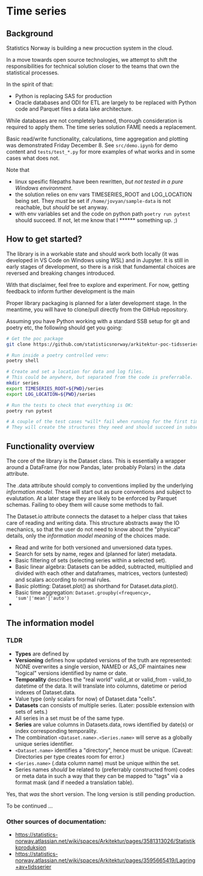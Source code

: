 # Time series

## Background

Statistics Norway is building a new procuction system in the cloud.

In a move towards open source technologies, we attempt to shift the responsibilities for technical solution closer to the teams that own the statistical processes.

In the spirit of that: 
 * Python is replacing SAS for production 
 * Oracle databases and ODI for ETL are largely to be replaced with Python code and Parquet files a data lake architecture.

While databases are not completely banned, thorough consideration is required to apply them. The time series solution FAME needs a replacement. 

Basic read/write functionality, calculations, time aggregation and plotting was demonstrated Friday December 8. See `src/demo.ipynb` for demo content and `tests/test_*.py` for more examples of what works and in some cases what does not.

Note that
 * linux spesific filepaths have been rewritten, *but not tested in a pure Windows environment*.
 * the solution relies on env vars  TIMESERIES_ROOT and LOG_LOCATION being set. They *must* be set if `/home/jovyan/sample-data` is not reachable, but *should* be set anyway.
* with env variables set and the code on python path `poetry run pytest` should succeed. If not, let me know that I ****** something up. ;) 

## How to get started?

The library is in a workable state and should work both locally (it was developed in VS Code on Windows using WSL) and in Jupyter. It is still in early stages of development, so there is a risk that fundamental choices are reversed and breaking changes introduced. 

With that disclaimer, feel free to explore and experiment. For now, getting feedback to inform further development is the main

Proper library packaging is planned for a later development stage. In the meantime, you will have to clone/pull directly from the GitHub repository.

Assuming you have Python working with a standard SSB setup for git and poetry etc, the following should get you going:

``` bash
# Get the poc package
git clone https://github.com/statisticsnorway/arkitektur-poc-tidsserier.git

# Run inside a poetry controlled venv:
poetry shell

# Create and set a location for data and log files.
# This could be anywhere, but separated from the code is preferrable.
mkdir series
export TIMESERIES_ROOT=${PWD}/series
export LOG_LOCATION=${PWD}/series

# Run the tests to check that everything is OK: 
poetry run pytest

# A couple of the test cases *will* fail when running for the first time.  
# They will create the structures they need and should succeed in subsequent runs.

```


## Functionality overview

The core of the library is the Dataset class. This is essentially a wrapper around a DataFrame (for now Pandas, later probably Polars) in the .data attribute. 

The .data attribute should comply to conventions implied by the underlying *information model*. These will start out as pure conventions and subject to evalutation. At a later stage they are likely to be enforced by Parquet schemas. Failing to obey them will cause some methods to fail. 

The Dataset.io attribute connects the dataset to a helper class that takes care of reading and writing data. This structure abstracts away the IO mechanics, so that the user do not need to know about the "physical" details, only the *information model meaning* of the choices made.

 * Read and write for both versioned and unversioned data types.
 * Search for sets by name, regex and (planned for later) metadata.
 * Basic filtering of sets (selecting series within a selected set).
 * Basic linear algebra: Datasets can be added, subtracted, multiplied and divided with each other and dataframes, matrices, vectors (untested) and scalars according to normal rules.  
 * Basic plotting: Dataset.plot() as shorthand for Dataset.data.plot(<and sensible defaults>).
 * Basic time aggregation: 
 `Dataset.groupby(<frequency>, 'sum'|'mean'|'auto')`
 * 


 ## The information model

 ### TLDR

 * **Types** are defined by
  * **Versioning** defines how updated versions of the truth are represented: NONE overwrites a single version, NAMED or AS_OF maintaines new "logical" versions identified by name or date.
  * **Temporality** describes the "real world" valid_at or valid_from - valid_to datetime of the data. It will translate into columns, datetime or period indexes of Dataset.data.
  * Value type (only scalars for now) of Dataset.data "cells".
* **Datasets** can consists of multiple series. (Later: possible extension with sets of sets.)
* All series in a set must be of the same type. 
* **Series** are value columns in Datasets.data, rows identified by date(s) or index corresponding temporality.
* The combination `<Dataset.name>.<Series.name>` will serve as a globally unique series identifier.
* `<Dataset.name>` identifies a "directory", hence must be unique. (Caveat: Directories per type creates room for error.)
* `<Series.name>` (.data column name) must be unique within the set. 
* Series names *should* be related to (preferrably constructed from) codes or meta data in such a way that they can be mapped to "tags" via a format mask (and if needed a translation table). 

Yes, that *was* the short version. The long version is still pending production.

To be continued ...

### Other sources of documentation:

* https://statistics-norway.atlassian.net/wiki/spaces/Arkitektur/pages/3581313026/Statistikkproduksjon
* https://statistics-norway.atlassian.net/wiki/spaces/Arkitektur/pages/3595665419/Lagring+av+tidsserier